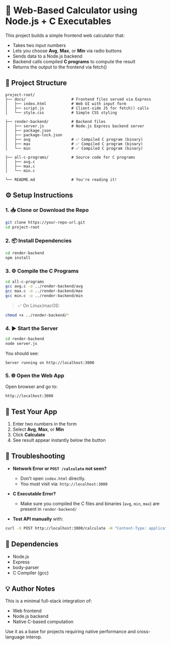
# 🧮 Web-Based Calculator using Node.js + C Executables

This project builds a simple frontend web calculator that:
- Takes two input numbers
- Lets you choose **Avg**, **Max**, or **Min** via radio buttons
- Sends data to a Node.js backend
- Backend calls compiled **C programs** to compute the result
- Returns the output to the frontend via fetch()

## 📁 Project Structure

```
project-root/
├── docs/                    # Frontend files served via Express
│   ├── index.html           # Web UI with input form
│   ├── script.js            # Client-side JS for fetch() calls
│   └── style.css            # Simple CSS styling

├── render-backend/          # Backend files
│   ├── server.js            # Node.js Express backend server
│   ├── package.json
│   ├── package-lock.json
│   ├── avg                  # ✅ Compiled C program (binary)
│   ├── max                  # ✅ Compiled C program (binary)
│   └── min                  # ✅ Compiled C program (binary)

├── all-c-programs/          # Source code for C programs
│   ├── avg.c
│   ├── max.c
│   └── min.c

└── README.md                # You're reading it!
```

## ⚙️ Setup Instructions

### 1. 📥 Clone or Download the Repo

```bash
git clone https://your-repo-url.git
cd project-root
```

### 2. 📦 Install Dependencies

```bash
cd render-backend
npm install
```

### 3. ⚙️ Compile the C Programs

```bash
cd all-c-programs
gcc avg.c -o ../render-backend/avg
gcc max.c -o ../render-backend/max
gcc min.c -o ../render-backend/min
```

> ✅ On Linux/macOS:
```bash
chmod +x ../render-backend/*
```

### 4. ▶️ Start the Server

```bash
cd render-backend
node server.js
```

You should see:

```
Server running on http://localhost:3000
```

### 5. 🌐 Open the Web App

Open browser and go to:

```
http://localhost:3000
```

## 🧪 Test Your App

1. Enter two numbers in the form
2. Select **Avg**, **Max**, or **Min**
3. Click **Calculate**
4. See result appear instantly below the button

## 🐞 Troubleshooting

- **Network Error or `POST /calculate` not seen?**
  - Don’t open `index.html` directly.
  - You must visit via: `http://localhost:3000`

- **C Executable Error?**
  - Make sure you compiled the C files and binaries (`avg`, `min`, `max`) are present in `render-backend/`

- **Test API manually** with:
```bash
curl -X POST http://localhost:3000/calculate -H "Content-Type: application/json" -d '{"num1": "10", "num2": "5", "operation": "avg"}'
```

## 📌 Dependencies

- Node.js
- Express
- body-parser
- C Compiler (gcc)

## 💡 Author Notes

This is a minimal full-stack integration of:
- Web frontend
- Node.js backend
- Native C-based computation

Use it as a base for projects requiring native performance and cross-language interop.
